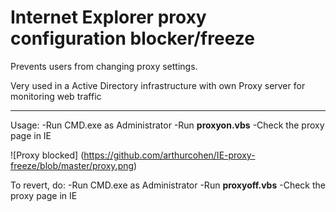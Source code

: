 # Internet Explorer proxy configuration blocker/freeze

Prevents users from changing proxy settings.

Very used in a Active Directory infrastructure with own Proxy server for monitoring web traffic

___

Usage:
-Run CMD.exe as Administrator
-Run **proxyon.vbs**
-Check the proxy page in IE

![Proxy blocked] (https://github.com/arthurcohen/IE-proxy-freeze/blob/master/proxy.png)

To revert, do:
-Run CMD.exe as Administrator
-Run **proxyoff.vbs**
-Check the proxy page in IE